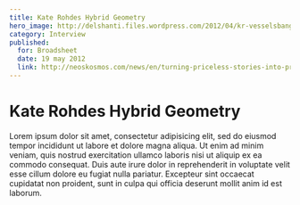 ```yaml
---
title: Kate Rohdes Hybrid Geometry
hero_image: http://delshanti.files.wordpress.com/2012/04/kr-vesselsbanglestacks-resize.jpg
category: Interview
published:
  for: Broadsheet
  date: 19 may 2012
  link: http://neoskosmos.com/news/en/turning-priceless-stories-into-precious-jewellery
---
```


# Kate Rohdes Hybrid Geometry

Lorem ipsum dolor sit amet, consectetur adipisicing elit, sed do eiusmod
tempor incididunt ut labore et dolore magna aliqua. Ut enim ad minim veniam,
quis nostrud exercitation ullamco laboris nisi ut aliquip ex ea commodo
consequat. Duis aute irure dolor in reprehenderit in voluptate velit esse
cillum dolore eu fugiat nulla pariatur. Excepteur sint occaecat cupidatat non
proident, sunt in culpa qui officia deserunt mollit anim id est laborum.